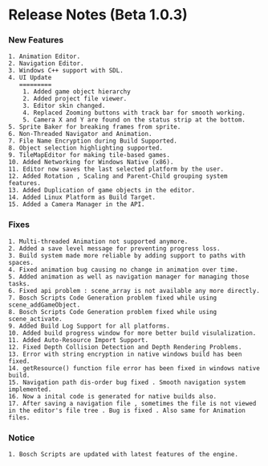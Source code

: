 Release Notes (Beta 1.0.3)
========================

### New Features
	1. Animation Editor.
	2. Navigation Editor.
	3. Windows C++ support with SDL.
	4. UI Update
	   =========
		1. Added game object hierarchy
		2. Added project file viewer.
		3. Editor skin changed.
		4. Replaced Zooming buttons with track bar for smooth working.
		5. Camera X and Y are found on the status strip at the bottom.
	5. Sprite Baker for breaking frames from sprite. 
	6. Non-Threaded Navigator and Animation.
	7. File Name Encryption during Build Supported.
	8. Object selection highlighting supported.
	9. TileMapEditor for making tile-based games.
	10. Added Networking for Windows Native (x86).
	11. Editor now saves the last selected platform by the user.
	12. Added Rotation , Scaling and Parent-Child grouping system features.
	13. Added Duplication of game objects in the editor.
	14. Added Linux Platform as Build Target.
	15. Added a Camera Manager in the API.
	
### Fixes
	1. Multi-threaded Animation not supported anymore.
	2. Added a save level message for preventing progress loss.
	3. Build system made more reliable by adding support to paths with spaces.
	4. Fixed animation bug causing no change in animation over time.
	5. Added animation as well as navigation manager for managing those tasks.
	6. Fixed api problem : scene_array is not available any more directly.
	7. Bosch Scripts Code Generation problem fixed while using scene_addGameObject.
	8. Bosch Scripts Code Generation problem fixed while using scene_activate.
	9. Added Build Log Support for all platforms.
	10. Added build progress window for more better build visulalization.
	11. Added Auto-Resource Import Support.
	12. Fixed Depth Collision Detection and Depth Rendering Problems.
	13. Error with string encryption in native windows build has been fixed.
	14. getResource() function file error has been fixed in windows native build.
	15. Navigation path dis-order bug fixed . Smooth navigation system implemented.
	16. Now a inital code is generated for native builds also.
	17. After saving a navigation file , sometimes the file is not viewed in the editor's file tree . Bug is fixed . Also same for Animation files.
	
### Notice
	1. Bosch Scripts are updated with latest features of the engine.
